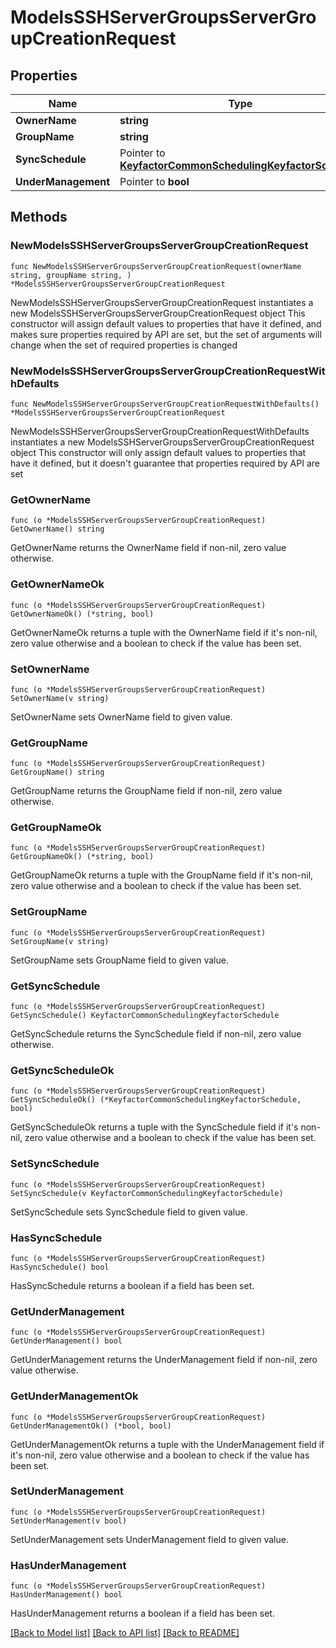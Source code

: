 # ModelsSSHServerGroupsServerGroupCreationRequest

## Properties

Name | Type | Description | Notes
------------ | ------------- | ------------- | -------------
**OwnerName** | **string** |  | 
**GroupName** | **string** |  | 
**SyncSchedule** | Pointer to [**KeyfactorCommonSchedulingKeyfactorSchedule**](KeyfactorCommonSchedulingKeyfactorSchedule.md) |  | [optional] 
**UnderManagement** | Pointer to **bool** |  | [optional] 

## Methods

### NewModelsSSHServerGroupsServerGroupCreationRequest

`func NewModelsSSHServerGroupsServerGroupCreationRequest(ownerName string, groupName string, ) *ModelsSSHServerGroupsServerGroupCreationRequest`

NewModelsSSHServerGroupsServerGroupCreationRequest instantiates a new ModelsSSHServerGroupsServerGroupCreationRequest object
This constructor will assign default values to properties that have it defined,
and makes sure properties required by API are set, but the set of arguments
will change when the set of required properties is changed

### NewModelsSSHServerGroupsServerGroupCreationRequestWithDefaults

`func NewModelsSSHServerGroupsServerGroupCreationRequestWithDefaults() *ModelsSSHServerGroupsServerGroupCreationRequest`

NewModelsSSHServerGroupsServerGroupCreationRequestWithDefaults instantiates a new ModelsSSHServerGroupsServerGroupCreationRequest object
This constructor will only assign default values to properties that have it defined,
but it doesn't guarantee that properties required by API are set

### GetOwnerName

`func (o *ModelsSSHServerGroupsServerGroupCreationRequest) GetOwnerName() string`

GetOwnerName returns the OwnerName field if non-nil, zero value otherwise.

### GetOwnerNameOk

`func (o *ModelsSSHServerGroupsServerGroupCreationRequest) GetOwnerNameOk() (*string, bool)`

GetOwnerNameOk returns a tuple with the OwnerName field if it's non-nil, zero value otherwise
and a boolean to check if the value has been set.

### SetOwnerName

`func (o *ModelsSSHServerGroupsServerGroupCreationRequest) SetOwnerName(v string)`

SetOwnerName sets OwnerName field to given value.


### GetGroupName

`func (o *ModelsSSHServerGroupsServerGroupCreationRequest) GetGroupName() string`

GetGroupName returns the GroupName field if non-nil, zero value otherwise.

### GetGroupNameOk

`func (o *ModelsSSHServerGroupsServerGroupCreationRequest) GetGroupNameOk() (*string, bool)`

GetGroupNameOk returns a tuple with the GroupName field if it's non-nil, zero value otherwise
and a boolean to check if the value has been set.

### SetGroupName

`func (o *ModelsSSHServerGroupsServerGroupCreationRequest) SetGroupName(v string)`

SetGroupName sets GroupName field to given value.


### GetSyncSchedule

`func (o *ModelsSSHServerGroupsServerGroupCreationRequest) GetSyncSchedule() KeyfactorCommonSchedulingKeyfactorSchedule`

GetSyncSchedule returns the SyncSchedule field if non-nil, zero value otherwise.

### GetSyncScheduleOk

`func (o *ModelsSSHServerGroupsServerGroupCreationRequest) GetSyncScheduleOk() (*KeyfactorCommonSchedulingKeyfactorSchedule, bool)`

GetSyncScheduleOk returns a tuple with the SyncSchedule field if it's non-nil, zero value otherwise
and a boolean to check if the value has been set.

### SetSyncSchedule

`func (o *ModelsSSHServerGroupsServerGroupCreationRequest) SetSyncSchedule(v KeyfactorCommonSchedulingKeyfactorSchedule)`

SetSyncSchedule sets SyncSchedule field to given value.

### HasSyncSchedule

`func (o *ModelsSSHServerGroupsServerGroupCreationRequest) HasSyncSchedule() bool`

HasSyncSchedule returns a boolean if a field has been set.

### GetUnderManagement

`func (o *ModelsSSHServerGroupsServerGroupCreationRequest) GetUnderManagement() bool`

GetUnderManagement returns the UnderManagement field if non-nil, zero value otherwise.

### GetUnderManagementOk

`func (o *ModelsSSHServerGroupsServerGroupCreationRequest) GetUnderManagementOk() (*bool, bool)`

GetUnderManagementOk returns a tuple with the UnderManagement field if it's non-nil, zero value otherwise
and a boolean to check if the value has been set.

### SetUnderManagement

`func (o *ModelsSSHServerGroupsServerGroupCreationRequest) SetUnderManagement(v bool)`

SetUnderManagement sets UnderManagement field to given value.

### HasUnderManagement

`func (o *ModelsSSHServerGroupsServerGroupCreationRequest) HasUnderManagement() bool`

HasUnderManagement returns a boolean if a field has been set.


[[Back to Model list]](../README.md#documentation-for-models) [[Back to API list]](../README.md#documentation-for-api-endpoints) [[Back to README]](../README.md)


